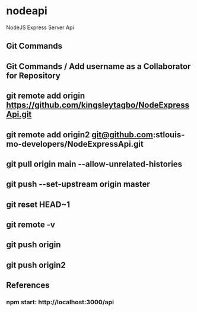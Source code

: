 # nodeapi
NodeJS Express Server Api

## Git Commands
## Git Commands / Add username as a Collaborator for Repository
## git remote add origin https://github.com/kingsleytagbo/NodeExpressApi.git
## git remote add origin2 git@github.com:stlouis-mo-developers/NodeExpressApi.git
## git pull origin main  --allow-unrelated-histories
## git push --set-upstream origin master
## git reset HEAD~1
## git remote -v
## git push origin
## git push origin2

## References
### npm start: http://localhost:3000/api
